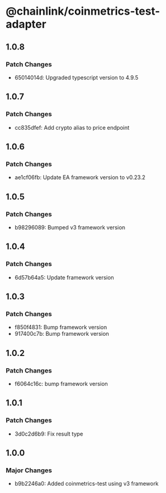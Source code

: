 # @chainlink/coinmetrics-test-adapter

## 1.0.8

### Patch Changes

- 65014014d: Upgraded typescript version to 4.9.5

## 1.0.7

### Patch Changes

- cc835dfef: Add crypto alias to price endpoint

## 1.0.6

### Patch Changes

- ae1cf06fb: Update EA framework version to v0.23.2

## 1.0.5

### Patch Changes

- b98296089: Bumped v3 framework version

## 1.0.4

### Patch Changes

- 6d57b64a5: Update framework version

## 1.0.3

### Patch Changes

- f850f4831: Bump framework version
- 917400c7b: Bump framework version

## 1.0.2

### Patch Changes

- f6064c16c: bump framework version

## 1.0.1

### Patch Changes

- 3d0c2d6b9: Fix result type

## 1.0.0

### Major Changes

- b9b2246a0: Added coinmetrics-test using v3 framework
